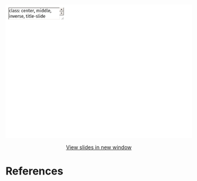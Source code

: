 <center>

[![](basics-of-panel-data_files/figure-markdown_strict/unnamed-chunk-1-1.png)](https://imccart.github.io/empirical-methods/panel-data/slides-panel.html)

<p>
<a class="btn btn-primary btn-lg" target="_blank" href="https://imccart.github.io/empirical-methods/panel-data/slides-panel.html"><i class="fas fa-external-link-alt"></i>
View slides in new window</a>
</p>
</center>

References
==========
